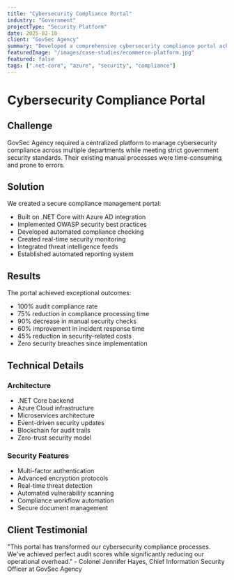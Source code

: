 ```yaml
---
title: "Cybersecurity Compliance Portal"
industry: "Government"
projectType: "Security Platform"
date: 2025-02-10
client: "GovSec Agency"
summary: "Developed a comprehensive cybersecurity compliance portal achieving 100% audit success rate and streamlining security operations"
featuredImage: "/images/case-studies/ecommerce-platform.jpg"
featured: false
tags: [".net-core", "azure", "security", "compliance"]
---
```


# Cybersecurity Compliance Portal

## Challenge

GovSec Agency required a centralized platform to manage cybersecurity compliance across multiple departments while meeting strict government security standards. Their existing manual processes were time-consuming and prone to errors.

## Solution

We created a secure compliance management portal:

- Built on .NET Core with Azure AD integration
- Implemented OWASP security best practices
- Developed automated compliance checking
- Created real-time security monitoring
- Integrated threat intelligence feeds
- Established automated reporting system

## Results

The portal achieved exceptional outcomes:

- 100% audit compliance rate
- 75% reduction in compliance processing time
- 90% decrease in manual security checks
- 60% improvement in incident response time
- 45% reduction in security-related costs
- Zero security breaches since implementation

## Technical Details

### Architecture
- .NET Core backend
- Azure Cloud infrastructure
- Microservices architecture
- Event-driven security updates
- Blockchain for audit trails
- Zero-trust security model

### Security Features
- Multi-factor authentication
- Advanced encryption protocols
- Real-time threat detection
- Automated vulnerability scanning
- Compliance workflow automation
- Secure document management

## Client Testimonial

"This portal has transformed our cybersecurity compliance processes. We've achieved perfect audit scores while significantly reducing our operational overhead." - Colonel Jennifer Hayes, Chief Information Security Officer at GovSec Agency
